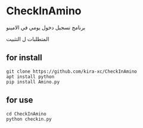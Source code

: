 # CheckInAmino

برنامج تسجيل دخول يومي في الامينو 

المتطلبات ل التثبيت 

## for install 
```
git clone https://github.com/kira-xc/CheckInAmino
apt install python
pip install Amino.py
```
## for use
```
cd CheckInAmino
python checkin.py
```
